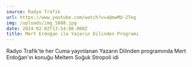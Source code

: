 ```yaml
---
source: Radyo Trafik
url: https://www.youtube.com/watch?v=aQmwMU-2Teg
img: /uploads/img_5888.jpg
date: 2024-02-02T13:54:00.000Z
title: Mert Erdoğan ile Yazarın Dilinden Programı
---
```

Radyo Trafik'te her Cuma yayınlanan Yazarın Dilinden programında Mert Erdoğan'ın konuğu Meltem Soğuk Stropoli idi
